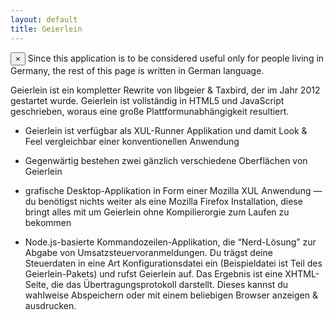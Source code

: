 ```yaml
---
layout: default
title: Geierlein
---
```


<div class="alert">
  <button class="close" data-dismiss="alert">×</button>
  Since this application is to be considered useful only for people living
  in Germany, the rest of this page is written in German language.
</div>

Geierlein ist ein kompletter Rewrite von libgeier & Taxbird, der im Jahr 2012 gestartet wurde.  Geierlein ist vollständig in HTML5 und JavaScript geschrieben, woraus eine große Plattformunabhängigkeit resultiert.

* Geierlein ist verfügbar als XUL-Runner Applikation und damit Look & Feel vergleichbar einer konventionellen Anwendung
* Gegenwärtig bestehen zwei gänzlich verschiedene Oberflächen von Geierlein

* grafische Desktop-Applikation in Form einer Mozilla XUL Anwendung — du benötigst nichts weiter als eine Mozilla Firefox Installation, diese bringt alles mit um Geierlein ohne Kompilierorgie zum Laufen zu bekommen
* Node.js-basierte Kommandozeilen-Applikation, die “Nerd-Lösung” zur Abgabe von Umsatzsteuervoranmeldungen. Du trägst deine Steuerdaten in eine Art Konfigurationsdatei ein (Beispieldatei ist Teil des Geierlein-Pakets) und rufst Geierlein auf. Das Ergebnis ist eine XHTML-Seite, die das Übertragungsprotokoll darstellt. Dieses kannst du wahlweise Abspeichern oder mit einem beliebigen Browser anzeigen & ausdrucken.
